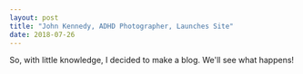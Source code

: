 ```yaml
---
layout: post
title: "John Kennedy, ADHD Photographer, Launches Site"
date: 2018-07-26
---
```


So, with little knowledge, I decided to make a blog. We'll see what happens!
